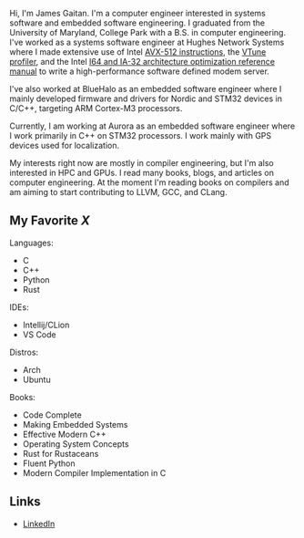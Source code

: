 Hi, I'm James Gaitan. I'm a computer engineer interested in systems software and embedded software engineering. I graduated from the University of Maryland, College Park with a B.S. in computer engineering. I've worked as a systems software engineer 
at Hughes Network Systems where I made extensive use of Intel [AVX-512 instructions](https://www.intel.com/content/www/us/en/developer/articles/technical/intel-avx-512-instructions.html),
the [VTune profiler](https://www.intel.com/content/www/us/en/developer/tools/oneapi/vtune-profiler.html#gs.d506ko), and the Intel [I64 and IA-32 
architecture optimization reference manual](https://www.intel.com/content/dam/doc/manual/64-ia-32-architectures-optimization-manual.pdf) to write 
a high-performance software defined modem server. 

I've also worked at BlueHalo as an embedded software engineer where I mainly developed firmware and drivers for Nordic and STM32 devices in C/C++, targeting ARM Cortex-M3 processors.

Currently, I am working at Aurora as an embedded software engineer where I work primarily in C++ on STM32 processors. I work mainly with GPS devices used for localization.

My interests right now are mostly in compiler engineering, but I'm also interested in HPC and GPUs. I read many books, blogs, and articles on computer 
engineering. At the moment I'm reading books on compilers and am aiming to start contributing to LLVM, GCC, and CLang.

## My Favorite _X_

Languages:
* C
* C++
* Python
* Rust

IDEs:
* Intellij/CLion
* VS Code

Distros:
* Arch
* Ubuntu

Books:
* Code Complete
* Making Embedded Systems
* Effective Modern C++
* Operating System Concepts
* Rust for Rustaceans
* Fluent Python
* Modern Compiler Implementation in C

## Links
* [LinkedIn](https://www.linkedin.com/in/james-gaitan-783642161/)
